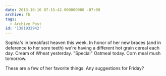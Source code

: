 ```yaml
---
date: 2013-10-16 07:15:42.000000000 -07:00
archive: fb
tags: 
  - Archive Post
id: '1381932942'
---
```


Sophia's in breakfast heaven this week. In honor of her new braces (and in deference to her sore teeth) we're having a different hot grain cereal each day. Cream of Wheat yesterday. "Special" Oatmeal today. Corn meal mush tomorrow.

These are a few of her favorite things. Any suggestions for Friday?
